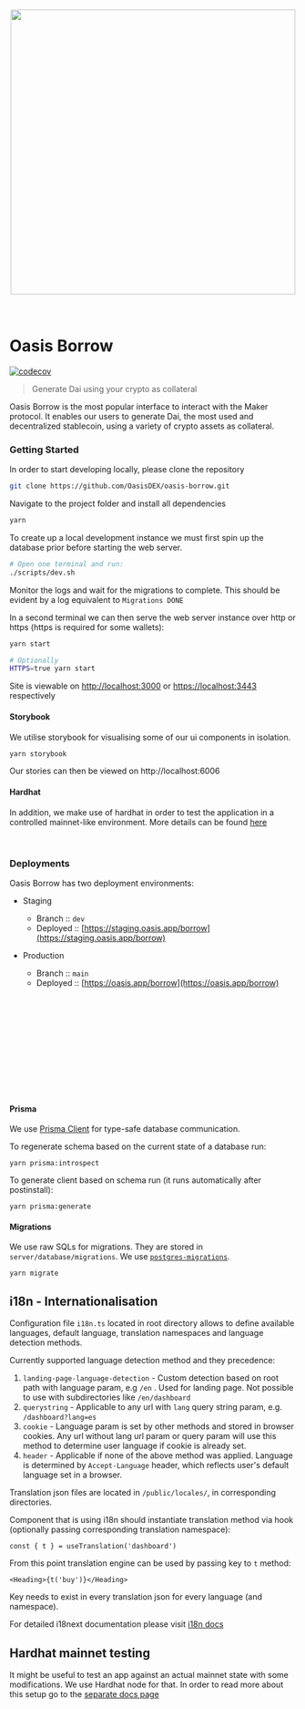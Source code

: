 <br>
<br>
<div align="center">
  <img src="https://github.com/OasisDEX/oasis-borrow/blob/pm/readme-updates/public/static/img/new-logo.svg" width="500">
</div>
<br>
<br>

# Oasis Borrow

[![codecov](https://codecov.io/gh/OasisDEX/oasis-borrow/branch/dev/graph/badge.svg?token=KMXTAUFL48)](https://codecov.io/gh/OasisDEX/oasis-borrow)

> Generate Dai using your crypto as collateral

Oasis Borrow is the most popular interface to interact with the Maker protocol. It enables our users
to generate Dai, the most used and decentralized stablecoin, using a variety of crypto assets as
collateral.

### Getting Started

In order to start developing locally, please clone the repository

```sh
git clone https://github.com/OasisDEX/oasis-borrow.git
```

Navigate to the project folder and install all dependencies

```sh
yarn
```

To create up a local development instance we must first spin up the database prior before starting
the web server.

```sh
# Open one terminal and run:
./scripts/dev.sh
```

Monitor the logs and wait for the migrations to complete. This should be evident by a log equivalent
to `Migrations DONE`

In a second terminal we can then serve the web server instance over http or https (https is required
for some wallets):

```sh
yarn start

# Optionally
HTTPS=true yarn start
```

Site is viewable on [http://localhost:3000](http://localhost:3000) or
[https://localhost:3443](https://localhost:3443) respectively

#### Storybook

We utilise storybook for visualising some of our ui components in isolation.

```sh
yarn storybook
```

Our stories can then be viewed on http://localhost:6006

#### Hardhat

In addition, we make use of hardhat in order to test the application in a controlled mainnet-like
environment. More details can be found [here](./HARDHAT.md)

<br>

### Deployments

Oasis Borrow has two deployment environments:

- Staging

  - Branch :: `dev`
  - Deployed :: [https://staging.oasis.app/borrow](https://staging.oasis.app/borrow)

- Production
  - Branch :: `main`
  - Deployed :: [https://oasis.app/borrow](https://oasis.app/borrow)

<br>
<br>
<br>
<br>
<br>
<br>
<br>
<br>
<br>
<br>

#### Prisma

We use [Prisma Client](https://github.com/prisma/prisma-client-js) for type-safe database
communication.

To regenerate schema based on the current state of a database run:

```
yarn prisma:introspect
```

To generate client based on schema run (it runs automatically after postinstall):

```
yarn prisma:generate
```

#### Migrations

We use raw SQLs for migrations. They are stored in `server/database/migrations`. We use
[`postgres-migrations`](https://www.npmjs.com/package/postgres-migrations).

```
yarn migrate
```

## i18n - Internationalisation

Configuration file `i18n.ts` located in root directory allows to define available languages, default
language, translation namespaces and language detection methods.

Currently supported language detection method and they precedence:

1. `landing-page-language-detection` - Custom detection based on root path with language param, e.g
   `/en` . Used for landing page. Not possible to use with subdirectories like `/en/dashboard`
2. `querystring` - Applicable to any url with `lang` query string param, e.g. `/dashboard?lang=es`
3. `cookie` - Language param is set by other methods and stored in browser cookies. Any url without
   lang url param or query param will use this method to determine user language if cookie is
   already set.
4. `header` - Applicable if none of the above method was applied. Language is determined by
   `Accept-Language` header, which reflects user's default language set in a browser.

Translation json files are located in `/public/locales/`, in corresponding directories.

Component that is using i18n should instantiate translation method via hook (optionally passing
corresponding translation namespace):

`const { t } = useTranslation('dashboard')`

From this point translation engine can be used by passing key to `t` method:

`<Heading>{t('buy')}</Heading>`

Key needs to exist in every translation json for every language (and namespace).

For detailed i18next documentation please visit [i18n docs](https://www.i18next.com/)

## Hardhat mainnet testing

It might be useful to test an app against an actual mainnet state with some modifications. We use
Hardhat node for that. In order to read more about this setup go to the
[separate docs page](./HARDHAT.md)
